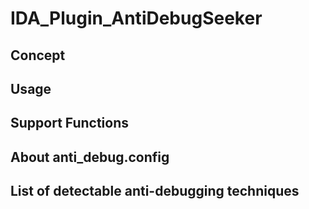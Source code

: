 # IDA_Plugin_AntiDebugSeeker

## Concept

## Usage

## Support Functions

## About anti_debug.config

## List of detectable anti-debugging techniques


